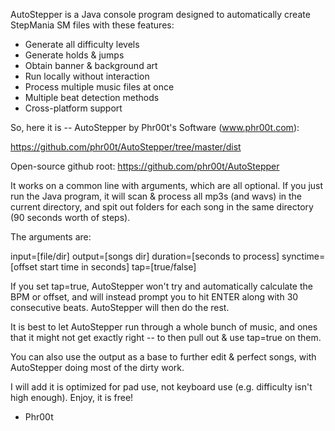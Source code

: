 AutoStepper is a Java console program designed to automatically create StepMania SM files with these features:

* Generate all difficulty levels
* Generate holds & jumps
* Obtain banner & background art
* Run locally without interaction
* Process multiple music files at once
* Multiple beat detection methods
* Cross-platform support

So, here it is -- AutoStepper by Phr00t's Software (www.phr00t.com):

https://github.com/phr00t/AutoStepper/tree/master/dist

Open-source github root: https://github.com/phr00t/AutoStepper

It works on a common line with arguments, which are all optional. If you just run the Java program, it will scan & process all mp3s (and wavs) in the current directory, and spit out folders for each song in the same directory (90 seconds worth of steps).

The arguments are:

input=[file/dir] output=[songs dir] duration=[seconds to process] synctime=[offset start time in seconds] tap=[true/false]

If you set tap=true, AutoStepper won't try and automatically calculate the BPM or offset, and will instead prompt you to hit ENTER along with 30 consecutive beats. AutoStepper will then do the rest.

It is best to let AutoStepper run through a whole bunch of music, and ones that it might not get exactly right -- to then pull out & use tap=true on them.

You can also use the output as a base to further edit & perfect songs, with AutoStepper doing most of the dirty work.

I will add it is optimized for pad use, not keyboard use (e.g. difficulty isn't high enough). Enjoy, it is free!

- Phr00t
